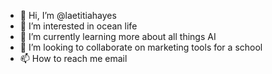 - 👋 Hi, I’m @laetitiahayes
- 👀 I’m interested in ocean life
- 🌱 I’m currently learning more about all things AI
- 💞️ I’m looking to collaborate on marketing tools for a school
- 📫 How to reach me email

<!---
laetitiahayes/laetitiahayes is a ✨ special ✨ repository because its `README.md` (this file) appears on your GitHub profile.
You can click the Preview link to take a look at your changes.
--->
